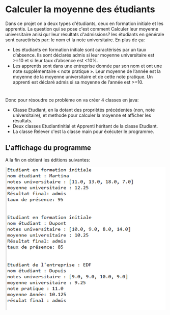 
# Calculer la moyenne des étudiants 

Dans ce projet on a deux types d'étudiants, ceux en formation initiale et les apprentis.
La question qui se pose c'est comment Calculer leur moyenne universitaire anisi qur leur résultats d'admissions?
les étudiants en générale sont caractirisés par: le nom et la note universitaire.
En plus de ça:

  - Les étudiants en formation initiale sont caractérisés par un taux d’absence. Ils sont déclarés admis si leur moyenne universitaire est >=10 et si leur taux d’absence est <10%.  
  - Les apprentis sont dans une entreprise donnée par son nom et ont une note supplémentaire « note pratique ». Leur moyenne de l’année est la moyenne de la moyenne universitaire et de cette note pratique. Un apprenti est déclaré admis si sa moyenne de l’année est >=10.

  #
  Donc pour résoudre ce problème on va créer 4 classes en java:
   - Classe Etudiant, en la dotant des propriètés précédentes (non, note universitaire), et methode pour calculer la moyenne et afficher les résultats.
   - Deux classes EtudiantInitial et Apprenti héritant de la classe Etudiant.
   - La classe Relever c'est la classe main pour éxécuter le programme.

  


## L'affichage du programme

A la fin on obtient les éditions suivantes:

![App Screenshot](https://raw.githubusercontent.com/imenebaraitame/Exercice1-java/master/affichage.png)

  